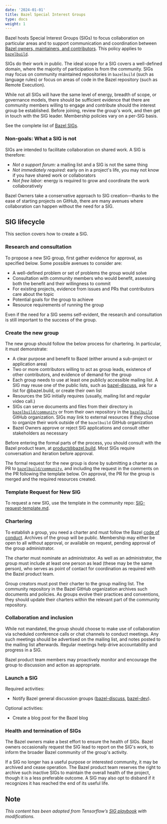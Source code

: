 ```yaml
---
date: '2024-01-01'
title: Bazel Special Interest Groups
type: docs
weight: 1
---
```


Bazel hosts Special Interest Groups (SIGs) to focus collaboration on particular
areas and to support communication and coordination between [Bazel owners,
maintainers, and contributors](/contribute/policy/). This policy
applies to [`bazelbuild`](http://github.com/bazelbuild).

SIGs do their work in public. The ideal scope for a SIG covers a well-defined
domain, where the majority of participation is from the community. SIGs may
focus on community maintained repositories in `bazelbuild` (such as language
rules) or focus on areas of code in the Bazel repository (such as Remote
Execution).

While not all SIGs will have the same level of energy, breadth of scope, or
governance models, there should be sufficient evidence that there are community
members willing to engage and contribute should the interest group be
established. Before joining, review the group's work, and then get in touch
with the SIG leader. Membership policies vary on a per-SIG basis.

See the complete list of
[Bazel SIGs](https://github.com/bazelbuild/community/tree/main/sigs).

### Non-goals: What a SIG is not

SIGs are intended to facilitate collaboration on shared work. A SIG is
therefore:

-   *Not a support forum:* a mailing list and a SIG is not the same thing
-   *Not immediately required:* early on in a project's life, you may not know
    if you have shared work or collaborators
-   *Not free labor:* energy is required to grow and coordinate the work
    collaboratively

Bazel Owners take a conservative approach to SIG creation—thanks to the ease of
starting projects on GitHub, there are many avenues where collaboration can
happen without the need for a SIG.

## SIG lifecycle

This section covers how to create a SIG.

### Research and consultation

To propose a new SIG group, first gather evidence for approval, as specified
below. Some possible avenues to consider are:

-   A well-defined problem or set of problems the group would solve
-   Consultation with community members who would benefit, assessing both the
    benefit and their willingness to commit
-   For existing projects, evidence from issues and PRs that contributors care
    about the topic
-   Potential goals for the group to achieve
-   Resource requirements of running the group

Even if the need for a SIG seems self-evident, the research and consultation is
still important to the success of the group.

### Create the new group

The new group should follow the below process for chartering. In particular, it
must demonstrate:

-   A clear purpose and benefit to Bazel (either around a sub-project or
    application area)
-   Two or more contributors willing to act as group leads, existence of other
    contributors, and evidence of demand for the group
-   Each group needs to use at least one publicly accessible mailing list. A SIG
    may reuse one of the public lists, such as
    [bazel-discuss](https://groups.google.com/g/bazel-discuss), ask for a list
    for @bazel.build, or create their own list
-   Resources the SIG initially requires (usually, mailing list and regular
    video call.)
-   SIGs can serve documents and files from their directory in
    [`bazelbuild/community`](https://github.com/bazelbuild/community)
    or from their own repository in the
    [`bazelbuild`](https://github.com/bazelbuild) GitHub
    organization. SIGs may link to external resources if they choose to organize
    their work outside of the `bazelbuild` GitHub organization
-   Bazel Owners approve or reject SIG applications and consult other
    stakeholders as necessary

Before entering the formal parts of the process, you should consult with
the Bazel product team, at product@bazel.build. Most SIGs require conversation
and iteration before approval.

The formal request for the new group is done by submitting a charter as a PR to
[`bazelbuild/community`](https://github.com/bazelbuild/community),
and including the request in the comments on the PR following the template
below. On approval, the PR for the group is merged and the required resources
created.

### Template Request for New SIG

To request a new SIG, use the template in the community repo:
[SIG-request-template.md](https://github.com/bazelbuild/community/blob/main/governance/SIG-request-template.md).

### Chartering

To establish a group, you need a charter and must follow the Bazel
[code of conduct](https://github.com/bazelbuild/bazel/blob/HEAD/CODE_OF_CONDUCT.md).
Archives of the group will be public. Membership may either be open to all
without approval, or available on request, pending approval of the group
administrator.

The charter must nominate an administrator. As well as an administrator, the
group must include at least one person as lead (these may be the same person),
who serves as point of contact for coordination as required with the Bazel
product team.

Group creators must post their charter to the group mailing list. The community
repository in the Bazel GitHub organization archives such documents and
policies. As groups evolve their practices and conventions, they should update
their charters within the relevant part of the community repository.

### Collaboration and inclusion

While not mandated, the group should choose to make use of collaboration
via scheduled conference calls or chat channels to conduct meetings. Any such
meetings should be advertised on the mailing list, and notes posted to the
mailing list afterwards. Regular meetings help drive accountability and progress
in a SIG.

Bazel product team members may proactively monitor and encourage the group to
discussion and action as appropriate.

### Launch a SIG

Required activities:

-   Notify Bazel general discussion groups
    ([bazel-discuss](https://groups.google.com/g/bazel-discuss),
    [bazel-dev](https://groups.google.com/g/bazel-dev)).

Optional activities:

-   Create a blog post for the Bazel blog

### Health and termination of SIGs

The Bazel owners make a best effort to ensure the health of SIGs. Bazel owners
occasionally request the SIG lead to report on the SIG's work, to inform the
broader Bazel community of the group's activity.

If a SIG no longer has a useful purpose or interested community, it may be
archived and cease operation. The Bazel product team reserves the right to
archive such inactive SIGs to maintain the overall health of the project,
though it is a less preferable outcome. A SIG may also opt to disband if
it recognizes it has reached the end of its useful life.

## Note

*This content has been adopted from Tensorflow’s
[SIG playbook](https://www.tensorflow.org/community/sig_playbook)
with modifications.*